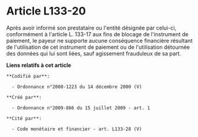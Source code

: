 # Article L133-20

Après avoir informé son prestataire ou l'entité désignée par celui-ci, conformément à l'article L. 133-17 aux fins de blocage
de l'instrument de paiement, le payeur ne supporte aucune conséquence financière résultant de l'utilisation de cet instrument
de paiement ou de l'utilisation détournée des données qui lui sont liées, sauf agissement frauduleux de sa part.

**Liens relatifs à cet article**

	**Codifié par**:

	  - Ordonnance n°2000-1223 du 14 décembre 2000 (V)

	**Créé par**:

	  - Ordonnance n°2009-866 du 15 juillet 2009 - art. 1

	**Cité par**:

	  - Code monétaire et financier - art. L133-28 (V)
